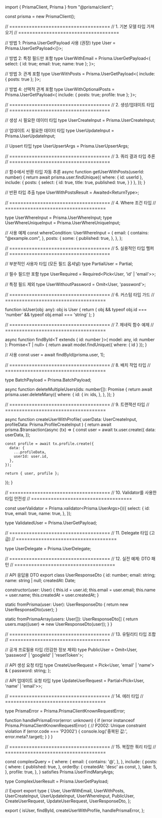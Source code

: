 import { PrismaClient, Prisma } from "@prisma/client";

const prisma = new PrismaClient();

// ====================================
// 1. 기본 모델 타입 가져오기
// ====================================

// 방법 1: Prisma.UserGetPayload 사용 (권장)
type User = Prisma.UserGetPayload<{}>;

// 방법 2: 특정 필드만 포함
type UserWithEmail = Prisma.UserGetPayload<{
select: { id: true; email: true; name: true };
}>;

// 방법 3: 관계 포함
type UserWithPosts = Prisma.UserGetPayload<{
include: { posts: true };
}>;

// 방법 4: 선택적 관계 포함
type UserWithOptionalPosts = Prisma.UserGetPayload<{
include: { posts: true; profile: true };
}>;

// ====================================
// 2. 생성/업데이트 타입
// ====================================

// 생성 시 필요한 데이터 타입
type UserCreateInput = Prisma.UserCreateInput;

// 업데이트 시 필요한 데이터 타입
type UserUpdateInput = Prisma.UserUpdateInput;

// Upsert 타입
type UserUpsertArgs = Prisma.UserUpsertArgs;

// ====================================
// 3. 쿼리 결과 타입 추론
// ====================================

// 함수에서 반환 타입 자동 추론
async function getUserWithPosts(userId: number) {
return await prisma.user.findUnique({
where: { id: userId },
include: {
posts: {
select: {
id: true,
title: true,
published: true,
}
}
},
});
}

// 반환 타입 추출
type UserWithPostsResult = Awaited<ReturnType<typeof getUserWithPosts>>;

// ====================================
// 4. Where 조건 타입
// ====================================

type UserWhereInput = Prisma.UserWhereInput;
type UserWhereUniqueInput = Prisma.UserWhereUniqueInput;

// 사용 예제
const whereCondition: UserWhereInput = {
email: {
contains: "@example.com",
},
posts: {
some: {
published: true,
},
},
};

// ====================================
// 5. 실용적인 타입 헬퍼
// ====================================

// 부분적인 사용자 타입 (모든 필드 옵셔널)
type PartialUser = Partial<User>;

// 필수 필드만 포함
type UserRequired = Required<Pick<User, 'id' | 'email'>>;

// 특정 필드 제외
type UserWithoutPassword = Omit<User, 'password'>;

// ====================================
// 6. 커스텀 타입 가드
// ====================================

function isUser(obj: any): obj is User {
return (
obj &&
typeof obj.id === 'number' &&
typeof obj.email === 'string'
);
}

// ====================================
// 7. 제네릭 함수 예제
// ====================================

async function findById<T extends { id: number }>(
model: any,
id: number
): Promise<T | null> {
return await model.findUnique({ where: { id } });
}

// 사용
const user = await findById<User>(prisma.user, 1);

// ====================================
// 8. 배치 작업 타입
// ====================================

type BatchPayload = Prisma.BatchPayload;

async function deleteMultipleUsers(ids: number[]): Promise<BatchPayload> {
return await prisma.user.deleteMany({
where: {
id: {
in: ids,
},
},
});
}

// ====================================
// 9. 트랜잭션 타입
// ====================================

async function createUserWithProfile(
userData: UserCreateInput,
profileData: Prisma.ProfileCreateInput
) {
return await prisma.$transaction(async (tx) => {
const user = await tx.user.create({
data: userData,
});

    const profile = await tx.profile.create({
      data: {
        ...profileData,
        userId: user.id,
      },
    });

    return { user, profile };

});
}

// ====================================
// 10. Validator를 사용한 타입 안전성
// ====================================

const userValidator = Prisma.validator<Prisma.UserArgs>()({
select: {
id: true,
email: true,
name: true,
},
});

type ValidatedUser = Prisma.UserGetPayload<typeof userValidator>;

// ====================================
// 11. Delegate 타입 (고급)
// ====================================

type UserDelegate = Prisma.UserDelegate;

// ====================================
// 12. 실전 예제: DTO 패턴
// ====================================

// API 응답용 DTO
export class UserResponseDto {
id: number;
email: string;
name: string | null;
createdAt: Date;

constructor(user: User) {
this.id = user.id;
this.email = user.email;
this.name = user.name;
this.createdAt = user.createdAt;
}

static fromPrisma(user: User): UserResponseDto {
return new UserResponseDto(user);
}

static fromPrismaArray(users: User[]): UserResponseDto[] {
return users.map((user) => new UserResponseDto(user));
}
}

// ====================================
// 13. 유틸리티 타입 조합
// ====================================

// 공개 프로필용 타입 (민감한 정보 제외)
type PublicUser = Omit<User, 'password' | 'googleId' | 'resetToken'>;

// API 생성 요청 타입
type CreateUserRequest = Pick<User, 'email' | 'name'> & {
password: string;
};

// API 업데이트 요청 타입
type UpdateUserRequest = Partial<Pick<User, 'name' | 'email'>>;

// ====================================
// 14. 에러 타입
// ====================================

type PrismaError = Prisma.PrismaClientKnownRequestError;

function handlePrismaError(error: unknown) {
if (error instanceof Prisma.PrismaClientKnownRequestError) {
// P2002: Unique constraint violation
if (error.code === 'P2002') {
console.log('중복된 값:', error.meta?.target);
}
}
}

// ====================================
// 15. 복잡한 쿼리 타입
// ====================================

const complexQuery = {
where: {
email: {
contains: '@',
},
},
include: {
posts: {
where: {
published: true,
},
orderBy: {
createdAt: 'desc' as const,
},
take: 5,
},
profile: true,
},
} satisfies Prisma.UserFindManyArgs;

type ComplexUserResult = Prisma.UserGetPayload<typeof complexQuery>;

// Export
export type {
User,
UserWithEmail,
UserWithPosts,
UserCreateInput,
UserUpdateInput,
UserWhereInput,
PublicUser,
CreateUserRequest,
UpdateUserRequest,
UserResponseDto,
};

export {
isUser,
findById,
createUserWithProfile,
handlePrismaError,
};
